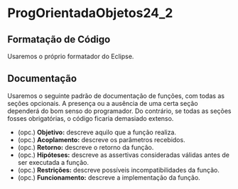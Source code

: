 # ProgOrientadaObjetos24_2

## Formatação de Código
Usaremos o próprio formatador do Eclipse.

## Documentação
Usaremos o seguinte padrão de documentação de funções, com todas as seções opcionais. A presença ou a ausência de uma certa seção dependerá do bom senso do programador.
Do contrário, se todas as seções fosses obrigatórias, o código ficaria demasiado extenso.

* (opc.) **Objetivo:**       descreve aquilo que a função realiza.
* (opc.) **Acoplamento:**    descreve os parâmetros recebidos.
* (opc.) **Retorno:**        descreve o retorno da função.
* (opc.) **Hipóteses:**      descreve as assertivas consideradas válidas antes de ser executada a função.
* (opc.) **Restrições:**     descreve possíveis incompatibilidades da função.
* (opc.) **Funcionamento:**  descreve a implementação da função.
